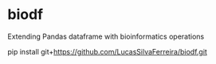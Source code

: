 # biodf
Extending Pandas dataframe with bioinformatics operations  
  
  
  
  
pip install git+https://github.com/LucasSilvaFerreira/biodf.git
